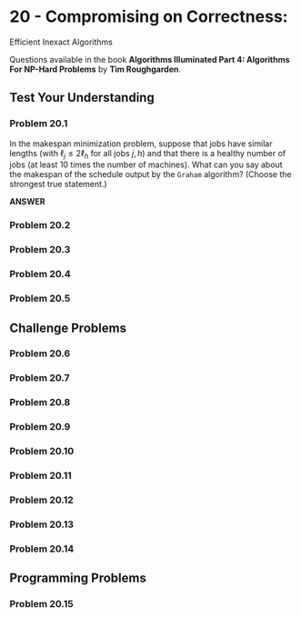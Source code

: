 # 20 - Compromising on Correctness:
Efficient Inexact Algorithms

Questions available in the book **Algorithms Illuminated Part 4: Algorithms For NP-Hard Problems** by **Tim Roughgarden**.

## Test Your Understanding

### Problem 20.1

In the makespan minimization problem, suppose that jobs have similar lengths (with $\ell_j \leq 2 \ell_h$ for all jobs $j, h$) and that there is a healthy number of jobs (at least 10 times the number of machines).
What can you say about the makespan of the schedule output by the `Graham` algorithm? (Choose the strongest true statement.)

**ANSWER**

### Problem 20.2

### Problem 20.3

### Problem 20.4

### Problem 20.5

## Challenge Problems

### Problem 20.6

### Problem 20.7

### Problem 20.8

### Problem 20.9

### Problem 20.10

### Problem 20.11

### Problem 20.12

### Problem 20.13

### Problem 20.14

## Programming Problems

### Problem 20.15
